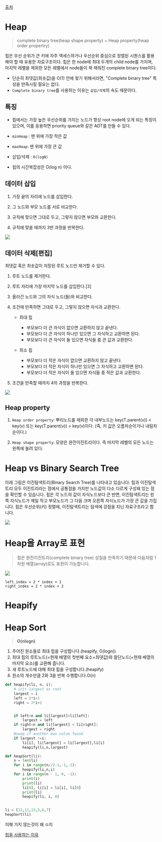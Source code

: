 [출처](https://ratsgo.github.io/data%20structure&algorithm/2017/09/27/heapsort/)

# Heap
> complete binary tree(heap shape property) + Heap property(heap order propertry)

힙은 우선 순위가 큰 키에 자주 액세스하거나 우선순위 중심으로 정렬된 시퀀스를 활용해야 할 때 유용한 자료구조이다.
힙은 한 node에 최대 두개의 child node를 가지며, 마지막 레벨을 제외한 모든 레벨에서 node들이 꽉 채워진 complete binary tree이다.

- 단순히 최댓값(최솟값)을 O(1) 안에 찾기 위해서라면, "Complete binary tree" 특성을 만족시킬 필요는 없다.
- `Complete binary tree`를 사용하는 이유는 `삽입/삭제`의 속도 때문이다.

## 특징 
- 힙에서는 가장 높은 우선순위를 가지는 노드가 항상 root node에 오게 되는 특징이 있으며, 이를 응용하면 priority queue와 같은 ADT를 만들 수 있다.
- `minHeap` : 맨 위에 가장 작은 값
- `maxHeap`: 맨 위에 가장 큰 값

- 삽입/삭제 : `O(logN)`

- 힙의 시간복잡성은 O(log n) 이다.

## 데이터 삽입
1. 가장 끝의 자리에 노드를 삽입한다.

2. 그 노드와 부모 노드를 서로 비교한다.

3. 규칙에 맞으면 그대로 두고, 그렇지 않으면 부모와 교환한다.

4. 규칙에 맞을 때까지 3번 과정을 반복한다.

![](http://www.cprogramming.com/tutorial/computersciencetheory/heapadd.jpg)

## 데이터 삭제[편집]
최댓값 혹은 최솟값이 저장된 루트 노드만 제거할 수 있다.

1. 루트 노드를 제거한다.

2. 루트 자리에 가장 마지막 노드를 삽입한다.[3]

3. 올라간 노드와 그의 자식 노드(들)와 비교한다.

4. 조건에 만족하면 그대로 두고, 그렇지 않으면 자식과 교환한다.

    - 최대 힙
        - 부모보다 더 큰 자식이 없으면 교환하지 않고 끝낸다.
        - 부모보다 더 큰 자식이 하나만 있으면 그 자식하고 교환하면 된다.
        - 부모보다 더 큰 자식이 둘 있으면 자식들 중 큰 값과 교환한다.

    - 최소 힙
        - 부모보다 더 작은 자식이 없으면 교환하지 않고 끝낸다.
        - 부모보다 더 작은 자식이 하나만 있으면 그 자식하고 교환하면 된다.
        - 부모보다 더 작은 자식이 둘 있으면 자식들 중 작은 값과 교환한다.

5. 조건을 만족할 때까지 4의 과정을 반복한다.

![](http://www.cprogramming.com/tutorial/computersciencetheory/heapremove.jpg)


## Heap property

1. `Heap order property`: 뿌리노드를 제외한 각 내부노드는 key(T.parent(v)) < key(v) 또는 key(T.parent(v)) > key(v)이다. (즉, 키 값은 오름차순이거나 내림차순이다.)

2. `Heap shape property`: 모양은 완전이진트리이다. 즉 마지막 레벨의 모든 노드는 왼쪽에 쏠려 있다.


# Heap vs Binary Search Tree

아래 그림은 이진탐색트리(Binary Search Tree)를 나타내고 있습니다. 
힙과 이진탐색트리 모두 이진트리라는 점에서 공통점을 가지만 노드값이 다소 다르게 구성돼 있는 점을 확인할 수 있습니다. 
힙은 각 노드의 값이 자식노드보다 큰 반면, 이진탐색트리는 왼쪽 자식노드가 제일 작고 부모노드가 그 다음 크며 오른쪽 자식노드가 가장 큰 값을 가집니다. 힙은 우선순위(키) 정렬에, 이진탐색트리는 탐색에 강점을 지닌 자료구조라고 합니다.

![](https://i.imgur.com/YmnDkvE.png)

# Heap을 Array로 표현

> 힙은 완전이진트리(complete binary tree) 성질을 만족하기 때문에 다음처럼 1차원 배열(array)로도 표현이 가능합니다.

![](https://i.imgur.com/3sUWVY2.png)

    left_index = 2 * index + 1
    right_index = 2 * index + 2

# Heapify

# Heap Sort 

> **O(nlogn)**

1. 주어진 원소들로 최대 힙을 구성합니다.(heapify, O(logn))
2. 최대 힙의 루트노드(=현재 배열의 첫번째 요소=최댓값)와 말단노드(=현재 배열의 마지막 요소)를 교환해 줍니다.
3. 새 루트노드에 대해 최대 힙을 구성합니다.(heapify)
4. 원소의 개수만큼 2와 3을 반복 수행합니다.O(n)

```python
def heapify(li, n, i):
    # init largest as root
    largest = i
    left = 2*i+1
    right = 2*i+2


    if left<n and li[largest]<li[left]:
        largest = left
    if right<n and li[largest] < li[right]:
        largest = right
    #swap if another max value found
    if largest !=i:
        li[i], li[largest] = li[largest],li[i]
        heapify(li,n,largest)

def heapSort(li):
    n = len(li)
    for i in range(n//2-1,-1,-1):
        heapify(li,n,i)
    for i in range(n - 1, 0, -1):
        print(i)
        print(li) 
        li[0], li[i] = li[i], li[0]
        print(li)
        heapify(li, i, 0)
        

li = [12,11,13,5,6,7]
heapSort(li)
```

이해 가지 않는것이 왜 ㅁ지





[힙을 사용하는 이유](https://skydrm.wordpress.com/2009/10/31/%ED%9E%99-%EC%9E%A5%EC%A0%90%EA%B3%BC-%EB%8B%A8%EC%A0%90/)

